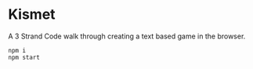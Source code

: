Kismet
======

A 3 Strand Code walk through creating a text based game in the browser.

    npm i
    npm start
